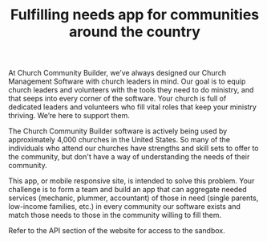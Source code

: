 ﻿---
title: Fulfilling needs app for communities around the country
intro: How can the Church Community Builder API be leveraged to fulfill needs in and around the communities of the churches using the software? 
champions:
- name:
    Church Community Builde
  logo:
    ccb.png 
  url:
    http://www.churchcommunitybuilder.com
---
At Church Community Builder, we’ve always designed our Church Management Software with church leaders in mind. Our goal is to equip church leaders and volunteers with the tools they need to do ministry, and that seeps into every corner of the software. Your church is full of dedicated leaders and volunteers who fill vital roles that keep your ministry thriving. We’re here to support them.

The Church Community Builder software is actively being used by approximately 4,000 churches in the United States. So many of the individuals who attend our churches have strengths and skill sets to offer to the community, but don't have a way of understanding the needs of their community. 

This app, or mobile responsive site, is intended to solve this problem. Your challenge is to form a team and build an app that can aggregate needed services (mechanic, plummer, accountant) of those in need (single parents, low-income families, etc.) in every community our software exists and match those needs to those in the community willing to fill them.

Refer to the API section of the website for access to the sandbox. 